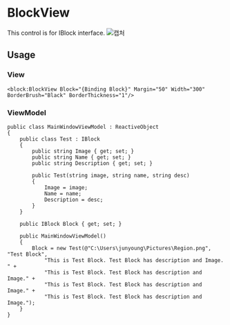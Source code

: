 # BlockView
This control is for IBlock interface.
![캡처](https://user-images.githubusercontent.com/20869970/225476114-caf88b57-b9b8-48a2-8f07-43949ac305ab.PNG)

## Usage
### View
```
<block:BlockView Block="{Binding Block}" Margin="50" Width="300" BorderBrush="Black" BorderThickness="1"/>
```
### ViewModel
```
public class MainWindowViewModel : ReactiveObject
{
    public class Test : IBlock
    {
        public string Image { get; set; }
        public string Name { get; set; }
        public string Description { get; set; }

        public Test(string image, string name, string desc)
        {
            Image = image;
            Name = name;
            Description = desc;
        }
    }

    public IBlock Block { get; set; }

    public MainWindowViewModel()
    {
        Block = new Test(@"C:\Users\junyoung\Pictures\Region.png", "Test Block", 
            "This is Test Block. Test Block has description and Image. " +
            "This is Test Block. Test Block has description and Image." +
            "This is Test Block. Test Block has description and Image." +
            "This is Test Block. Test Block has description and Image.");
    }
}
```
